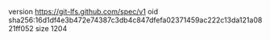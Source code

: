 version https://git-lfs.github.com/spec/v1
oid sha256:16d1df4e3b472e74387c3db4c847dfefa02371459ac222c13da121a0821ff052
size 1204
